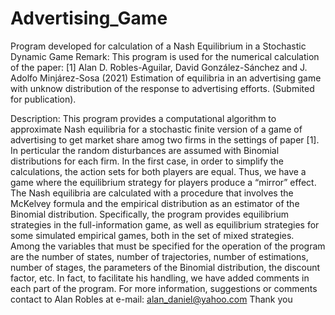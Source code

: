# Advertising_Game


Program developed for calculation of a Nash Equilibrium in a Stochastic Dynamic Game
Remark:
This program is used for the numerical calculation of the paper:
[1] Alan D. Robles-Aguilar, David González-Sánchez and J. Adolfo Minjárez-Sosa (2021) Estimation of equilibria in an advertising game with unknow distribution of the response to advertising efforts. (Submited for publication).

Description:
This program provides a computational algorithm to approximate Nash equilibria for a stochastic finite version of a game of advertising to get market share amog two firms in the settings of paper [1]. In perticular the random disturbances are assumed with Binomial distributions for each firm.
In the first case, in order to simplify the calculations, the action sets for both players are equal. Thus, we have a game where the equilibrium strategy for players produce a “mirror” effect.
The Nash equilibria are calculated with a procedure that involves the McKelvey formula and the empirical distribution as an estimator of the Binomial distribution.
Specifically, the program provides equilibrium strategies in the full-information game, as well as equilibrium strategies for some simulated empirical games, both in the set of mixed strategies.
Among the variables that must be specified for the operation of the program are the number of states, number of trajectories, number of estimations, number of stages, the parameters of the Binomial distribution, the discount factor, etc. In fact, to facilitate his handling, we have added comments in each part of the program.
For more information, suggestions or comments contact to Alan Robles at e-mail: alan_daniel@yahoo.com
Thank you
